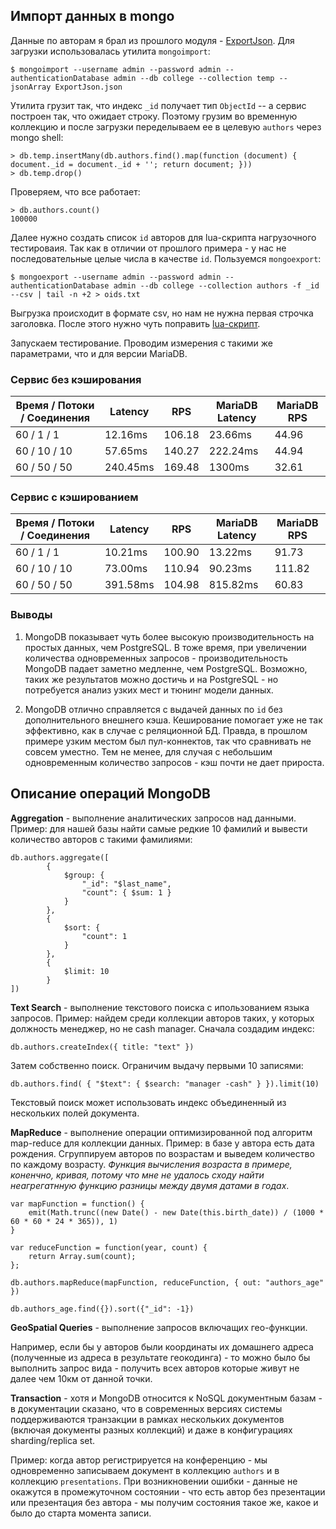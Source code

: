 ## Импорт данных в mongo

Данные по авторам я брал из прошлого модуля - [ExportJson](ExportJson.json).
Для загрузки использовалась утилита `mongoimport`:

    $ mongoimport --username admin --password admin --authenticationDatabase admin --db college --collection temp --jsonArray ExportJson.json

Утилита грузит так, что индекс `_id` получает тип `ObjectId` -- а сервис построен так, что ожидает строку.
Поэтому грузим во временную коллекцию и после загрузки переделываем ее в целевую `authors` через mongo shell:

    > db.temp.insertMany(db.authors.find().map(function (document) { document._id = document._id + ''; return document; }))
    > db.temp.drop()

Проверяем, что все работает:

    > db.authors.count()
    100000

Далее нужно создать список `id` авторов для lua-скрипта нагрузочного тестироваия. Так как в отличии от прошлого примера - у нас не последовательные целые числа в качестве `id`.
Пользуемся `mongoexport`:

    $ mongoexport --username admin --password admin --authenticationDatabase admin --db college --collection authors -f _id --csv | tail -n +2 > oids.txt

Выгрузка происходит в формате csv, но нам не нужна первая строчка заголовка. После этого нужно чуть поправить [lua-скрипт](get.lua).

Запускаем тестирование. Проводим измерения с такими же параметрами, что и для версии MariaDB.

### Сервис без кэширования

| Время / Потоки / Соединения | Latency  | RPS           | MariaDB Latency | MariaDB RPS |
| --------------------------- | -------- | ------------- | --------------- | ----------- |
| 60 / 1 / 1                  | 12.16ms  | 106.18        | 23.66ms         | 44.96       |
| 60 / 10 / 10                | 57.65ms  | 140.27        | 222.24ms        | 44.94       |              
| 60 / 50 / 50                | 240.45ms | 169.48        | 1300ms          | 32.61       |

### Сервис с кэшированием

| Время / Потоки / Соединения | Latency  | RPS           | MariaDB Latency | MariaDB RPS |
| --------------------------- | -------- | ------------- | --------------- | ----------- |
| 60 / 1 / 1                  | 10.21ms  | 100.90        | 13.22ms         | 91.73       |
| 60 / 10 / 10                | 73.00ms  | 110.94        | 90.23ms         | 111.82      |              
| 60 / 50 / 50                | 391.58ms | 104.98        | 815.82ms        | 60.83       |

### Выводы

1. MongoDB показывает чуть более высокую производительность на простых данных, чем PostgreSQL. В тоже время, при увеличении количества одновременных запросов - производительность MongoDB падает заметно медленне, чем PostgreSQL. Возможно, таких же результатов можно достичь и на PostgreSQL - но потребуется анализ узких мест и тюнинг модели данных.
 
2. MongoDB отлично справляется с выдачей данных по `id` без дополнительного внешнего кэша.
Кеширование помогает уже не так эффективно, как в случае с реляционной БД. Правда, в прошлом примере узким местом был пул-коннектов, так что сравнивать не совсем уместно. Тем не менее, для случая с небольшим одновременным количество запросов - кэш почти не дает прироста.

## Описание операций MongoDB

**Aggregation** - выполнение аналитических запросов над данными. 
Пример: для нашей базы найти самые редкие 10 фамилий и вывести количество авторов с такими фамилиями:

```
db.authors.aggregate([
        {
            $group: {
                "_id": "$last_name", 
                "count": { $sum: 1 }
            }
        },
        {
            $sort: { 
                "count": 1
            } 
        },
        {
            $limit: 10
        }
])
```

**Text Search** - выполнение текстового поиска с ипользованием языка запросов. 
Пример: найдем среди коллекции авторов таких, у которых должность менеджер, но не cash manager. 
Сначала создадим индекс:

```
db.authors.createIndex({ title: "text" })
```

Затем собственно поиск. Ограничим выдачу первыми 10 записями:

```
db.authors.find( { "$text": { $search: "manager -cash" } }).limit(10)
```

Текстовый поиск может использовать индекс объединенный из нескольких полей документа.

**MapReduce** - выполнение операции оптимизированной под алгоритм map-reduce для коллекции данных.
Пример: в базе у автора есть дата рождения. Сгруппируем авторов по возрастам и выведем количество по каждому возрасту. *Функция вычисления возраста в примере, коненчно, кривая, потому что мне не удалось сходу найти неагрегатнную функцию разницы между двумя датами в годах*. 

```
var mapFunction = function() {
    emit(Math.trunc((new Date() - new Date(this.birth_date)) / (1000 * 60 * 60 * 24 * 365)), 1)
}

var reduceFunction = function(year, count) {
    return Array.sum(count);
};

db.authors.mapReduce(mapFunction, reduceFunction, { out: "authors_age" })

db.authors_age.find({}).sort({"_id": -1})
```

**GeoSpatial Queries** - выполнение запросов включащих гео-функции. 

Например, если бы у авторов были координаты их домашнего адреса (полученные из адреса в результате геокодинга) - то можно было бы выполнить запрос вида - получить всех авторов которые живут не далее чем 10км от данной точки.

**Transaction** - хотя и MongoDB относится к NoSQL документным базам - в документации сказано, что в современных версиях системы поддерживаются транзакции в рамках нескольких документов (включая документы разных коллекций) и даже в конфигурациях sharding/replica set.

Пример: когда автор регистрируется на конференцию - мы одновременно записываем документ в коллекцию `authors` и в коллекцию `presentations`. При возникновении ошибки - данные не окажутся в промежуточном состоянии - что есть автор без презентации или презентация без автора - мы получим состояния такое же, какое и было до старта момента записи. 



